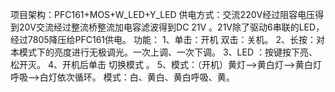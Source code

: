 项目架构：PFC161+MOS+W_LED+Y_LED
供电方式：交流220V经过阻容电压得到20V交流经过整流桥整流加电容滤波得到DC 21V 。21V除了驱动6串联的LED，经过7805降压给PFC161供电。
功能：
1、单击：开机 双击：关机。
2、长按：对本模式下的亮度进行无极调光。一次上调、一次下调。
3、LED ：按键按下亮、松开灭。
4、开机后单击 切换模式 。
5、模式：（开机）黄灯—>黄白灯—>黄白灯呼吸—>白灯依次循环。
模式：白、黄白、黄白呼吸、黄。

